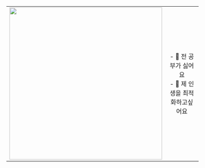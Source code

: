 <table>
  <tr>
    <td width = "400"><img width = "400" src = "https://user-images.githubusercontent.com/50188040/133985588-d6aae43c-0bdf-4652-be28-123cbac0e158.jpg"></td>
    <td align="center">
    - 🌱 전 공부가 싫어요<br>
    - 💬 제 인생을 최적화하고싶어요
    </td>
  </tr>
</table>
</body>

<!--
**kimnafla11/kimnafla11** is a ✨ _special_ ✨ repository because its `README.md` (this file) appears on your GitHub profile.

Here are some ideas to get you started:

- 🔭 I’m currently working on ...
- 🌱 I’m currently learning ...
- 👯 I’m looking to collaborate on ...
- 🤔 I’m looking for help with ...
- 💬 Ask me about ...
- 📫 How to reach me: ...
- 😄 Pronouns: ...
- ⚡ Fun fact: ...
-->
